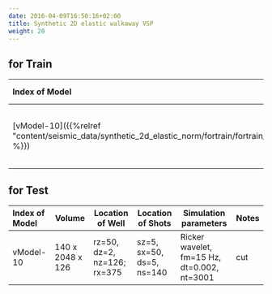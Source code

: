 ```yaml
---
date: 2016-04-09T16:50:16+02:00
title: Synthetic 2D elastic walkaway VSP
weight: 20
---
```

## for Train
<!-- introduction of models -->

| Index of Model | Volume           | Location of Well                         | Location of Shots         | Simulation parameters                       | Notes |
|:---------------|------------------|------------------------------------------|---------------------------|---------------------------------------------|-------|
| [vModel-10]({{%relref "content/seismic_data/synthetic_2d_elastic_norm/fortrain/fortrain_model_10.md" %}})      | 240 x 2048 x 126 | rz=50, dz=2, nz=126; rx=15, dx=50, nx=16 | sz=5, sx=50, ds=50, ns=15 | Ricker wavelet, fm=15 Hz, dt=0.002, nt=3001 | cut   |

## for Test
<!-- introduction of models -->

| Index of Model | Volume           | Location of Well            | Location of Shots         | Simulation parameters                       | Notes |
|:---------------|------------------|-----------------------------|---------------------------|---------------------------------------------|-------|
| vModel-10      | 140 x 2048 x 126 | rz=50, dz=2, nz=126; rx=375 | sz=5, sx=50, ds=5, ns=140 | Ricker wavelet, fm=15 Hz, dt=0.002, nt=3001 | cut   |

